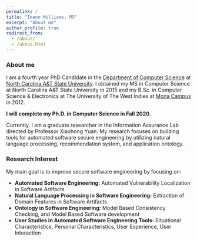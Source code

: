 ```yaml
---
permalink: /
title: "Imano Williams, MS"
excerpt: "About me"
author_profile: true
redirect_from:
  - /about/
  - /about.html
---
```

### <i class="fa fa-fw fa-user" aria-hidden="true"> </i> About me
I am a fourth year PhD Candidate in the [Department of Computer Science](https://www.ncat.edu/coe/departments/cs/index.php) at [North Carolina A&T State University](https://www.ncat.edu/). I obtained my MS in Computer Science at North Carolina A&T State University in 2015 and my B.Sc. in Computer Science & Electronics at The University of The West Indies at [Mona Campus](https://www.mona.uwi.edu/) in 2012.

**I will complete my Ph.D. in Computer Science in Fall 2020.**

Currently, I am a graduate researcher in the Information Assurance Lab directed by Professor Xiaohong Yuan. My research focuses on building tools for automated software secure engineering by utilizing natural language processing, recommendation system, and application ontology.

### <i class="fa fa-fw fa-book-reader" aria-hidden="true"> </i> Research Interest
My main goal is to improve secure software engineering by focusing on:
  * **Automated Software Engineering:** Automated Vulnerability Localization in Software Artifacts
  * **Natural Language Processing in Software Engineering:** Extraction of Domain Features in Software Artifacts
  * **Ontology in Software Engineering:** Model Based Consistency Checking, and Model Based Software development
  * **User Studies in Automated Software Engineering Tools:** Situational Characteristics, Personal Characteristics, User Experience, User Interaction
